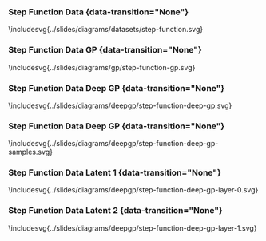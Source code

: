 
### Step Function Data {data-transition="None"}

\includesvg{../slides/diagrams/datasets/step-function.svg} 

### Step Function Data GP {data-transition="None"}

\includesvg{../slides/diagrams/gp/step-function-gp.svg} 

### Step Function Data Deep GP {data-transition="None"}

\includesvg{../slides/diagrams/deepgp/step-function-deep-gp.svg} 

### Step Function Data Deep GP {data-transition="None"}

\includesvg{../slides/diagrams/deepgp/step-function-deep-gp-samples.svg} 

### Step Function Data Latent 1 {data-transition="None"}

\includesvg{../slides/diagrams/deepgp/step-function-deep-gp-layer-0.svg} 

### Step Function Data Latent 2 {data-transition="None"}

\includesvg{../slides/diagrams/deepgp/step-function-deep-gp-layer-1.svg} 


